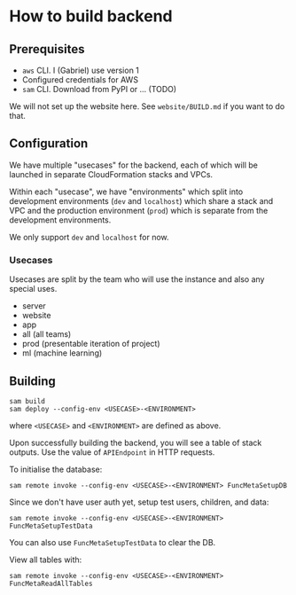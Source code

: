 # How to build backend

## Prerequisites

- `aws` CLI.  I (Gabriel) use version 1
- Configured credentials for AWS
- `sam` CLI.  Download from PyPI or ... (TODO)

We will not set up the website here.  See `website/BUILD.md` if you
want to do that.

## Configuration

We have multiple "usecases" for the backend, each of which will be
launched in separate CloudFormation stacks and VPCs.

Within each "usecase", we have "environments" which split into
development environments (`dev` and `localhost`) which share a stack
and VPC and the production environment (`prod`) which is separate from
the development environments.

We only support `dev` and `localhost` for now.

### Usecases

Usecases are split by the team who will use the instance and also any
special uses.

- server
- website
- app
- all (all teams)
- prod (presentable iteration of project)
- ml (machine learning)

## Building

``` shell
sam build
sam deploy --config-env <USECASE>-<ENVIRONMENT>
```

where `<USECASE>` and `<ENVIRONMENT>` are defined as above.

Upon successfully building the backend, you will see a table of stack
outputs.  Use the value of `APIEndpoint` in HTTP requests.

To initialise the database:

``` shell
sam remote invoke --config-env <USECASE>-<ENVIRONMENT> FuncMetaSetupDB
```

Since we don't have user auth yet, setup test users, children, and
data:

``` shell
sam remote invoke --config-env <USECASE>-<ENVIRONMENT> FuncMetaSetupTestData
```

You can also use `FuncMetaSetupTestData` to clear the DB.

View all tables with:

``` shell
sam remote invoke --config-env <USECASE>-<ENVIRONMENT> FuncMetaReadAllTables
```
